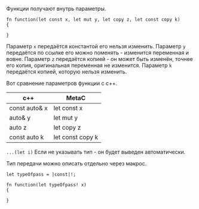 Функции получают внутрь параметры.

```
fn function(let const x, let mut y, let copy z, let const copy k)
{

}
```

Параметр `x` передаётся константой  его нельзя изменить.
Параметр `y` передаётся по ссылке его можно поменять - изменится
переменная и вовне. 
Параметр `z` передаётся копией - он может быть изменён, точнее
его копия, оригинальная переменная не изменится.
Параметр `k` передаётся копией, которую нельзя изменить.

Вот сравнение параметров функции с c++.

| c++           | MetaC            |
| ------------- | ---------------- |
| const auto& x | let const x      |
| auto& y       | let mut y        |
| auto z        | let copy z       |
| const auto k  | let const copy k |

`...(let i)`
Если не указывать тип - он будет выведен автоматически.

Тип передачи можно описать отдельно через макрос.
```
let typeOfpass = |const|!;

fn function(let typeOfpass! x)
{

}
```

